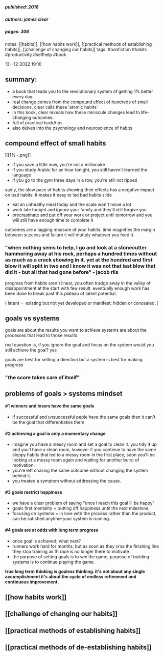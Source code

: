 ##### published: 2018
##### authors: james clear
##### pages: 306

notes: [[habits]], [[how habits work]], [[practical methods of establishing habits]], [[challenge of changing our habits]]
tags: #nonfiction #habits #productivity #selfhelp #book

13--12-2022
19:10

## summary: 
- a book that leads you to the revolutionary system of getting 1% better every day.
- real change comes from the compound effect of hundreds of small decisions, clear calls these 'atomic habits'
- in this book, clear reveals how these miniscule changes lead to life-changing outcomes.
- full of practical hack/tips 
- also delves into the psychology and neuroscience of habits 


## compound effect of small habits

![[1% -.png]]


- if you save a little now, you're not a millionaire
- if you study Arabic for an hour tonight, you still haven't learned the language
- if you go to the gym three days in a row, you're still not ripped

sadly, the slow pace of habits showing their effects has a negative impact on bad habits. it makes it easy to led bad habits slide

- eat an unheathy meal today and the scale won't move a lot
- work late tonight and ignore your family and they'll still forgive you
- procrastinate and put off your work or project until tomorrow and you will still have enough time to complete it

outcomes are a lagging measure of your habits. time magnifies the margin between success and failure it will mutiply whatever you feed it. 

### "when nothing sems to help, I go and look at a stonecutter hammering away at his rock, perhaps a hundred times without as much as a crack showing in it. yet at the hundred and first blow it will split in two and I know it was not that last blow that did it - but all that had gone before" - jacob riis

progress from habits aren't linear, you often trudge away in the valley of disappointment at the start with few result. eventually enough work has been done to break past this plateau of latent potential.

( latent =  existing but not yet developed or manifest; hidden or concealed.  )


## goals vs systems 

goals are about the results you want to achieve
systems are about the processes that lead to those results

real question is, if you ignore the goal and focus on the system would you still achieve the goal? yes

goals are best for setting a direction but a system is best for making progress

### "the score takes care of itself"


## problems of goals > systems mindset

#### #1 winners and losers have the same goals
- if successful and unsuccessful peple have the same goals then it can't be the goal that differentiaties them 

#### #2 achieving a goal is only a momentary change
- imagine you have a messy room and set a goal to clean it. you tidy it up and you'l have a clean room, however if you continue to have the same sloppy habits that led to a messy room in the first place, soon you'll be looking at a messy room again and waiting for another burst of motivation.
- you're left chasing the same outcome without changing the system behind it.
- you treated a symptom without addressing the cause.

#### #3 goals restrict happiness
- we have a clear problem of saying "once i reach this goal ill be happy"
- goals first mentality = putting off happiness until the next milestone 
- focusing on systems = in love with the process rather than the product, can be satisfied anytime your system is running.

#### #4 goals are at odds with long term progress
- once goal is achieved, what next?
- runners work hard for months, but as soon as they cros the finishing line they stop training as th race is no longer there to motivate 
- the purpose of setting goals is to win the game, purpose of building systems is to continue playing the game.

**true long term thinking is goaless thinking.
it's not about any single accomplishment 
it's about the cycle of endless refinement and continuous improvement.**

## [[how habits work]]

## [[challenge of changing our habits]] 

## [[practical methods of establishing habits]]

## [[practical methods of de-establishing habits]]